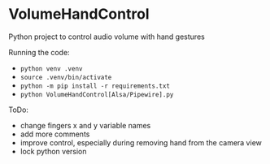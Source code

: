 # VolumeHandControl
Python project to control audio volume with hand gestures

Running the code:
- `python venv .venv`
- `source .venv/bin/activate`
- `python -m pip install -r requirements.txt`
- `python VolumeHandControl[Alsa/Pipewire].py`

ToDo:
- change fingers x and y variable names
- add more comments
- improve control, especially during removing hand from the camera view
- lock python version


